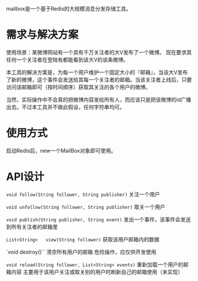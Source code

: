 mailbox是一个基于Redis的大规模消息分发存储工具。

# 需求与解决方案

使用场景：某微博网站有一个具有千万关注者的大V发布了一个微博。
现在要求其任何一个关注者在登陆有都能看到该大V的该条微博。

本工具的解决方案是，为每一个用户维护一个固定大小的『邮箱』，当该大V发布了新的微博，这个事件会发送给其每一个关注者的邮箱。当该关注者上线后，只要访问该邮箱即可（按时间顺序）获取其关注的各个用户的微博。

当然，实际操作中不会真的把微博内容发给所有人，而应该只是把该微博的id广播出去。不过本工具并不做此假设，任何字符串均可。

# 使用方式

启动Redis后，new一个MailBox对象即可使用。

# API设计

`void follow(String follower, String publisher)`
关注一个用户

`void unfollow(String follower, String publisher)`
取关一个用户

`void publish(String publisher, String event)`
发出一个事件，该事件会发送到所有关注者的邮箱里

`List<String>	view(String follower)`
获取该用户邮箱内的数据

`void destroy()``
清空所有用户的邮箱 危险操作，应仅供开发使用

`void reload(String follower, List<String> events)`
重新加载一个用户的邮箱内容 主要用于该用户关注或取关别的用户时刷新自己的邮箱使用（未实现）
